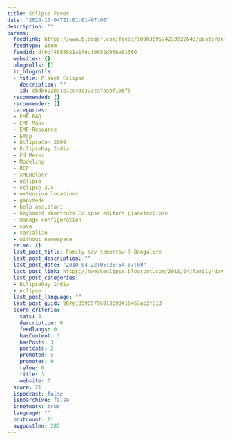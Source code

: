 ```yaml
---
title: Eclipse Fever
date: "2024-10-04T21:01:01-07:00"
description: ""
params:
  feedlink: https://www.blogger.com/feeds/1090369574213922643/posts/default?alt=atom
  feedtype: atom
  feedid: df6df46d5921a1f6df9052d936e01500
  websites: {}
  blogrolls: []
  in_blogrolls:
  - title: Planet Eclipse
    description: ""
    id: cbdb622ba1e7cc43c393ca7aabf106f5
  recommended: []
  recommender: []
  categories:
  - EMF FAQ
  - EMF Maps
  - EMF Resource
  - EMap
  - EclipseCon 2009
  - EclipseDay India
  - Ed Merks
  - Modeling
  - RCP
  - XMLHelper
  - eclipse
  - eclipse 3.4
  - extension locations
  - ganymede
  - help assistant
  - keyboard shortcuts Eclipse editors planeteclipse
  - manage configuration
  - save
  - serialize
  - without namespace
  relme: {}
  last_post_title: Family day tomorrow @ Bangalore
  last_post_description: ""
  last_post_date: "2010-04-22T05:25:54-07:00"
  last_post_link: https://tweakeclipse.blogspot.com/2010/04/family-day-tomorrow-bangalore.html
  last_post_categories:
  - EclipseDay India
  - eclipse
  last_post_language: ""
  last_post_guid: 96fe105905796913590416467ac2f513
  score_criteria:
    cats: 5
    description: 0
    feedlangs: 0
    hasContent: 3
    hasPosts: 3
    postcats: 2
    promoted: 5
    promotes: 0
    relme: 0
    title: 3
    website: 0
  score: 21
  ispodcast: false
  isnoarchive: false
  innetwork: true
  language: ""
  postcount: 11
  avgpostlen: 285
---
```

